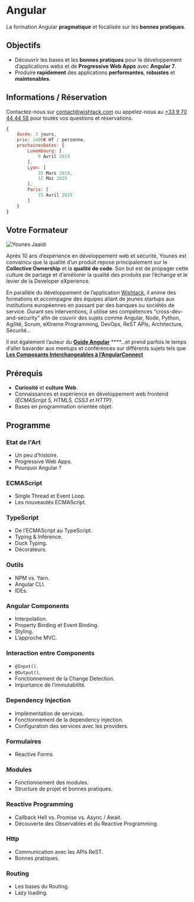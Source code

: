 # Angular

La formation Angular **pragmatique** et focalisée sur les **bonnes pratiques**.

## Objectifs

* Découvrir les bases et les **bonnes pratiques** pour le développement d’applications webs et de **Progressive Web Apps** avec **Angular 7**.
* Produire **rapidement** des applications **performantes**, **robustes** et **maintenables**.

## Informations / Réservation

Contactez-nous sur [contact@wishtack.com](mailto:contact@wishtack.com) ou appelez-nous au [+33 9 70 44 44 58](tel:+33%209%2070%2044%2044%2058) pour toutes vos questions et réservations.

```javascript
{
    durée: 3 jours,
    prix: 1400€ HT / personne,
    prochainesDates: {
        Luxembourg: [
            9 Avril 2019
        ],
        Lyon: [
            25 Mars 2019,
            12 Mai 2019
        ],
        Paris: [
            15 Avril 2019
        ]
    }
}
```

## Votre Formateur

![Younes Jaaidi](https://wishtackblog.files.wordpress.com/2018/06/younes.png?w=200&h=200)

Après 10 ans d’expérience en développement web et sécurité, Younes est convaincu que la qualité d’un produit repose principalement sur le **Collective Ownership** et la **qualité de code**. Son but est de propager cette culture de partage et d’améliorer la qualité des produits par l’échange et le levier de la Developer eXperience.

En parallèle du développement de l’application [Wishtack](https://www.wishtack.com/), il anime des formations et accompagne des équipes allant de jeunes startups aux institutions européennes en passant par des banques ou sociétés de service. Durant ses interventions, il utilise ses compétences “cross-dev-and-security” afin de couvrir des sujets comme Angular, Node, Python, Agilité, Scrum, eXtreme Programming, DevOps, ReST APIs, Architecture, Sécurité…

Il est également l’auteur du [**Guide Angular**](https://guide-angular.wishtack.io/) ****…et prend parfois le temps d’aller bavarder aux meetups et conférences sur différents sujets tels que [**Les Composants Interchangeables à l’AngularConnect**](https://youtu.be/nX_HhiqmFAI)

## Prérequis

* **Curiosité** et **culture Web**.
* Connaissances et expérience en développement web frontend _\(ECMAScript 5, HTML5, CSS3 et HTTP\)_.
* Bases en programmation orientée objet.

## Programme

### Etat de l'Art

* Un peu d’histoire.
* Progressive Web Apps.
* Pourquoi Angular ?

### ECMAScript

* Single Thread et Event Loop.
* Les nouveautés ECMAScript.

### TypeScript

* De l’ECMAScript au TypeScript.
* Typing & Inférence.
* Duck Typing.
* Décorateurs.

### Outils

* NPM vs. Yarn.
* Angular CLI.
* IDEs.

### Angular Components

* Interpolation.
* Property Binding et Event Binding.
* Styling.
* L’approche MVC.

### Interaction entre Components

* `@Input()`.
* `@Output()`.
* Fonctionnement de la Change Detection.
* Importance de l’immutabilité.

### Dependency Injection

* Implémentation de services.
* Fonctionnement de la dependency injection.
* Configuration des services avec les providers.

### Formulaires

* Reactive Forms

### Modules

* Fonctionnement des modules.
* Structure de projet et bonnes pratiques.

### Reactive Programming

* Callback Hell vs. Promise vs. Async / Await.
* Découverte des Observables et du Reactive Programming.

### Http

* Communication avec les APIs ReST.
* Bonnes pratiques.

### Routing

* Les bases du Routing.
* Lazy loading.

